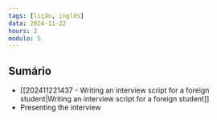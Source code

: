 ```yaml
---
tags: [lição, inglês]
data: 2024-11-22
hours: 2
modulo: 5
---
```


## Sumário
- [[202411221437 - Writing an interview script for a foreign student|Writing an interview script for a foreign student]]
- Presenting the interview